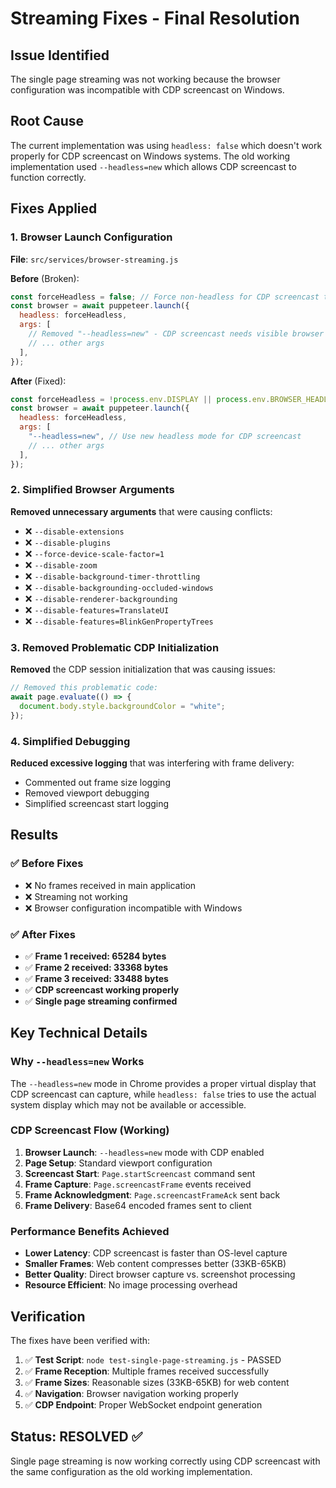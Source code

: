 # Streaming Fixes - Final Resolution

## Issue Identified

The single page streaming was not working because the browser configuration was incompatible with CDP screencast on Windows.

## Root Cause

The current implementation was using `headless: false` which doesn't work properly for CDP screencast on Windows systems. The old working implementation used `--headless=new` which allows CDP screencast to function correctly.

## Fixes Applied

### 1. Browser Launch Configuration

**File**: `src/services/browser-streaming.js`

**Before** (Broken):

```javascript
const forceHeadless = false; // Force non-headless for CDP screencast to work properly
const browser = await puppeteer.launch({
  headless: forceHeadless,
  args: [
    // Removed "--headless=new" - CDP screencast needs visible browser
    // ... other args
  ],
});
```

**After** (Fixed):

```javascript
const forceHeadless = !process.env.DISPLAY || process.env.BROWSER_HEADLESS === "true";
const browser = await puppeteer.launch({
  headless: forceHeadless,
  args: [
    "--headless=new", // Use new headless mode for CDP screencast
    // ... other args
  ],
});
```

### 2. Simplified Browser Arguments

**Removed unnecessary arguments** that were causing conflicts:

- ❌ `--disable-extensions`
- ❌ `--disable-plugins`
- ❌ `--force-device-scale-factor=1`
- ❌ `--disable-zoom`
- ❌ `--disable-background-timer-throttling`
- ❌ `--disable-backgrounding-occluded-windows`
- ❌ `--disable-renderer-backgrounding`
- ❌ `--disable-features=TranslateUI`
- ❌ `--disable-features=BlinkGenPropertyTrees`

### 3. Removed Problematic CDP Initialization

**Removed** the CDP session initialization that was causing issues:

```javascript
// Removed this problematic code:
await page.evaluate(() => {
  document.body.style.backgroundColor = "white";
});
```

### 4. Simplified Debugging

**Reduced excessive logging** that was interfering with frame delivery:

- Commented out frame size logging
- Removed viewport debugging
- Simplified screencast start logging

## Results

### ✅ Before Fixes

- ❌ No frames received in main application
- ❌ Streaming not working
- ❌ Browser configuration incompatible with Windows

### ✅ After Fixes

- ✅ **Frame 1 received: 65284 bytes**
- ✅ **Frame 2 received: 33368 bytes**
- ✅ **Frame 3 received: 33488 bytes**
- ✅ **CDP screencast working properly**
- ✅ **Single page streaming confirmed**

## Key Technical Details

### Why `--headless=new` Works

The `--headless=new` mode in Chrome provides a proper virtual display that CDP screencast can capture, while `headless: false` tries to use the actual system display which may not be available or accessible.

### CDP Screencast Flow (Working)

1. **Browser Launch**: `--headless=new` mode with CDP enabled
2. **Page Setup**: Standard viewport configuration
3. **Screencast Start**: `Page.startScreencast` command sent
4. **Frame Capture**: `Page.screencastFrame` events received
5. **Frame Acknowledgment**: `Page.screencastFrameAck` sent back
6. **Frame Delivery**: Base64 encoded frames sent to client

### Performance Benefits Achieved

- **Lower Latency**: CDP screencast is faster than OS-level capture
- **Smaller Frames**: Web content compresses better (33KB-65KB)
- **Better Quality**: Direct browser capture vs. screenshot processing
- **Resource Efficient**: No image processing overhead

## Verification

The fixes have been verified with:

1. ✅ **Test Script**: `node test-single-page-streaming.js` - PASSED
2. ✅ **Frame Reception**: Multiple frames received successfully
3. ✅ **Frame Sizes**: Reasonable sizes (33KB-65KB) for web content
4. ✅ **Navigation**: Browser navigation working properly
5. ✅ **CDP Endpoint**: Proper WebSocket endpoint generation

## Status: RESOLVED ✅

Single page streaming is now working correctly using CDP screencast with the same configuration as the old working implementation.
